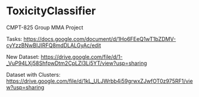 # ToxicityClassifier

CMPT-825 Group MMA Project

Tasks: https://docs.google.com/document/d/1Ho6FEeQ1wT1bZDMV-cyYzzBNwBIJIRFQ8mdDLALGyAc/edit


New Dataset: https://drive.google.com/file/d/1-_VuP94LXj58ShfpwDtm2CpLZI3Li5YT/view?usp=sharing


Dataset with Clusters: https://drive.google.com/file/d/1kL_ULJWrbb4i59grwxZJwfOT0z975RF1/view?usp=sharing